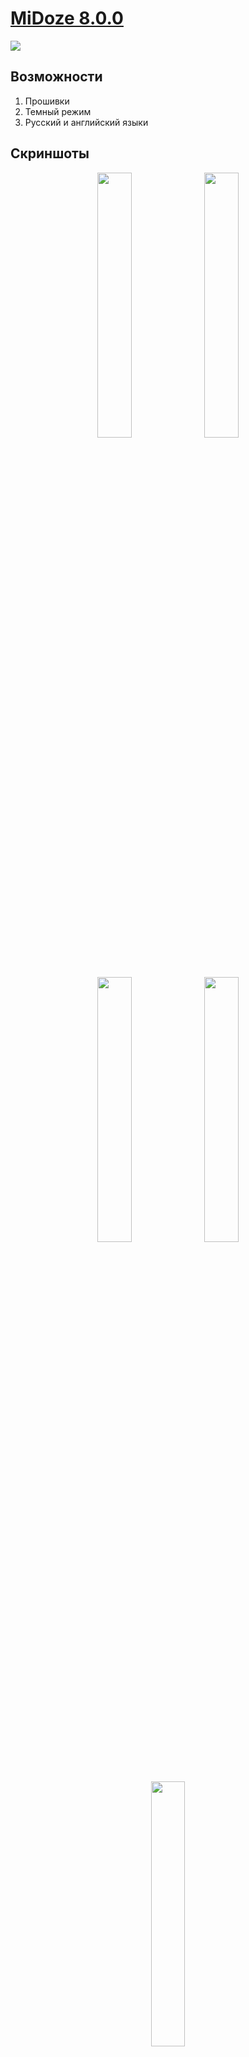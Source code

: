 # <a href="https://github.com/Keddnyo/MiDoze/releases/latest">MiDoze 8.0.0</a>

<a href="https://github.com/Keddnyo/MiDoze/releases"><img src="https://img.shields.io/github/downloads/keddnyo/midoze/total?style=for-the-badge"></a>

## Возможности
1. Прошивки
2. Темный режим
3. Русский и английский языки

## Скриншоты
<p align="center">
  <img src="https://user-images.githubusercontent.com/65981689/189423175-c022af59-6292-4fae-8037-c1e9664f4d89.png" max-width="100%" width="33%">
  <img src="https://user-images.githubusercontent.com/65981689/189423179-fcddb2a6-f5e7-497d-98dc-9d64d75a07bf.png" max-width="100%" width="33%">
  <img src="https://user-images.githubusercontent.com/65981689/189423180-a9d87b26-234a-4607-bed6-4e06c30db8c3.png" max-width="100%" width="33%">
  <img src="https://user-images.githubusercontent.com/65981689/189423181-5bbe7a7e-986d-4608-93ac-3c8d4d61fedc.png" max-width="100%" width="33%">
  <img src="https://user-images.githubusercontent.com/65981689/189423182-befed866-96ed-43b2-836e-6051e83c69ad.png" max-width="100%" width="33%">
</p>

[Show on English](https://github.com/Keddnyo/MiDoze/blob/master/README.md)

